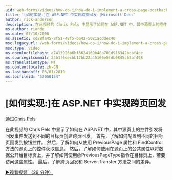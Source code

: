 ```yaml
---
uid: web-forms/videos/how-do-i/how-do-i-implement-a-cross-page-postback-in-aspnet
title: '[如何实现:]在 ASP.NET 中实现跨页回发 |Microsoft Docs'
author: rick-anderson
description: 在此视频的 Chris Pels 中显示了如何在 ASP.NET 中，其中源页上的控件引发将回发事件发送到不同的目标创建跨页回发...
ms.author: riande
ms.date: 07/10/2008
ms.assetid: cd88fa45-8f51-48f5-b642-5021acddec40
msc.legacyurl: /web-forms/videos/how-do-i/how-do-i-implement-a-cross-page-postback-in-aspnet
msc.type: video
ms.openlocfilehash: a7413926b6bf6624169b48a701d916342bcaf4ce
ms.sourcegitcommit: 24b1f6decbb17bb22a45166e5fdb0845c65af498
ms.translationtype: MT
ms.contentlocale: zh-CN
ms.lasthandoff: 03/01/2019
ms.locfileid: "57050154"
---
```

<a name="how-do-i-implement-a-cross-page-postback-in-aspnet"></a>[如何实现:]在 ASP.NET 中实现跨页回发
====================
通过[Chris Pels](https://twitter.com/chrispels)

在此视频的 Chris Pels 中显示了如何在 ASP.NET 中，其中源页上的控件引发将回发事件发送到不同的目标页创建跨页回发。 首先，了解如何配置到不同的目标页回发到按钮控件。 然后，了解如何从使用 PreviousPage 属性和 FindControl 方法的源页上的控件获取信息。 然后，了解如何使用在源页上的公共属性以将数据公开给目标页上，并了解如何使用@PreviousPageType指令在目标页上，若要访问这些属性。 最后，了解跨页回发和 Server.Transfer 方法之间的差异。

[&#9654;观看视频 （29 分钟）](https://channel9.msdn.com/Blogs/ASP-NET-Site-Videos/how-do-i-implement-a-cross-page-postback-in-aspnet)

